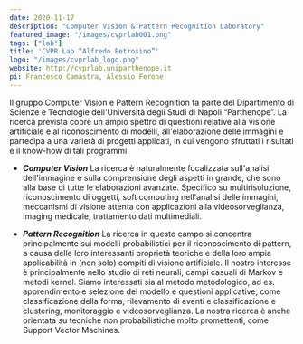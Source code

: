 ```yaml
---
date: 2020-11-17
description: "Computer Vision & Pattern Recognition Laboratory"
featured_image: "/images/cvprlab001.png"
tags: ["lab"]
title: 'CVPR Lab “Alfredo Petrosino”'
logo: "/images/cvprlab_logo.png"
website: http://cvprlab.uniparthenope.it
pi: Francesco Camastra, Alessio Ferone
---
```


Il gruppo Computer Vision e Pattern Recognition fa parte del Dipartimento di Scienze e Tecnologie dell'Università degli Studi di Napoli “Parthenope”. La ricerca prevista copre un ampio spettro di questioni relative alla visione artificiale e al riconoscimento di modelli, all'elaborazione delle immagini e partecipa a una varietà di progetti applicati, in cui vengono sfruttati i risultati e il know-how di tali programmi.

* **_Computer Vision_**
La ricerca è naturalmente focalizzata sull'analisi dell'immagine e sulla comprensione degli aspetti in grande, che sono alla base di tutte le elaborazioni avanzate. Specifico su multirisoluzione, riconoscimento di oggetti, soft computing nell'analisi delle immagini, meccanismi di visione attenta con applicazioni alla videosorveglianza, imaging medicale, trattamento dati multimediali.

* **_Pattern Recognition_**
La ricerca in questo campo si concentra principalmente sui modelli probabilistici per il riconoscimento di pattern, a causa delle loro interessanti proprietà teoriche e della loro ampia applicabilità in (non solo) compiti di visione artificiale.
Il nostro interesse è principalmente nello studio di reti neurali, campi casuali di Markov e metodi kernel.
Siamo interessati sia al metodo metodologico, ad es. apprendimento e selezione del modello e questioni applicative, come classificazione della forma, rilevamento di eventi e classificazione e clustering, monitoraggio e videosorveglianza.
La nostra ricerca è anche orientata su tecniche non probabilistiche molto promettenti, come Support Vector Machines.
